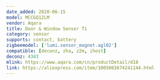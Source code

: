 ```yaml
---
date_added: 2020-06-15
model: MCCGQ12LM
vendor: Aqara
title: Door & Window Sensor T1
category: sensor
supports: contact, battery
zigbeemodel: ['lumi.sensor_magnet.agl02']
compatible: [deconz, zha, z2m, ihost]
deconz: 4343
mlink: https://www.aqara.com/cn/productDetail/d18
link: https://aliexpress.com/item/1005003674241144.html
---
```



